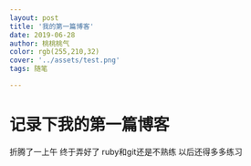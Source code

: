 ```yaml
---
layout: post
title: '我的第一篇博客'
date: 2019-06-28
author: 桃桃桃气
color: rgb(255,210,32)
cover: '../assets/test.png'
tags: 随笔

---
```


# 记录下我的第一篇博客
 折腾了一上午 终于弄好了 ruby和git还是不熟练 以后还得多多练习

